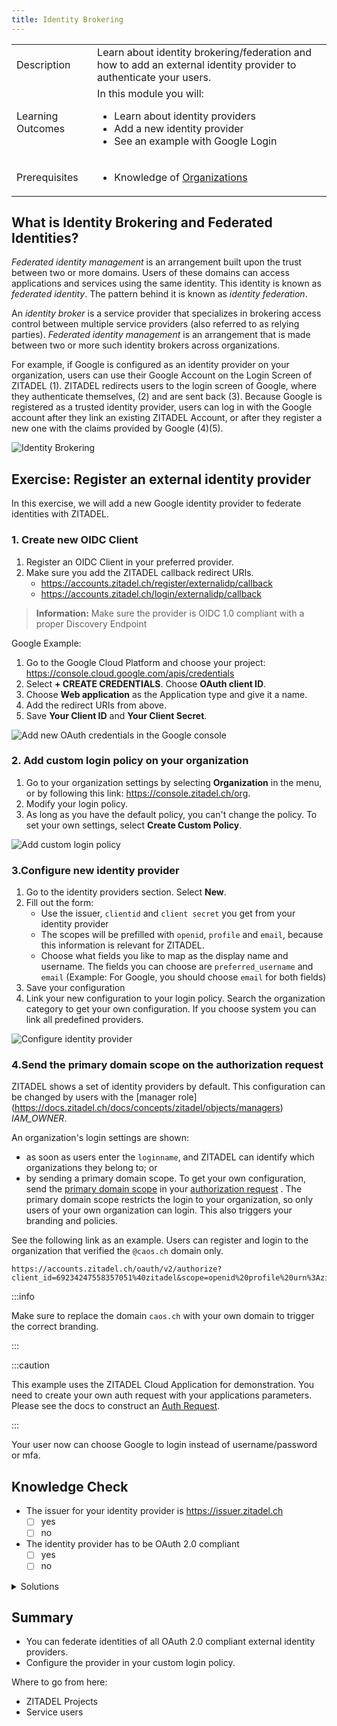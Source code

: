 ```yaml
---
title: Identity Brokering
---
```


<table class="table-wrapper">
    <tr>
        <td>Description</td>
        <td>Learn about identity brokering/federation and how to add an external identity provider to authenticate your users.</td>
    </tr>
    <tr>
        <td>Learning Outcomes</td>
        <td>
            In this module you will:
            <ul>
                <li>Learn about identity providers</li>
                <li>Add a new identity provider</li>
                <li>See an example with Google Login</li>
            </ul>
        </td>
    </tr>
     <tr>
        <td>Prerequisites</td>
        <td>
            <ul>
                <li>Knowledge of <a href="/docs/guides/basics/organizations">Organizations</a></li>
            </ul>
        </td>
    </tr>
</table>

## What is Identity Brokering and Federated Identities?

_Federated identity management_ is an arrangement built upon the trust between two or more domains.
Users of these domains can access applications and services using the same identity.
This identity is known as _federated identity_.
The pattern behind it is known as _identity federation_.

An _identity broker_ is a service provider that specializes in brokering access control between multiple service providers (also referred to as relying parties).
_Federated identity management_ is an arrangement that is made between two or more such identity brokers across organizations.

For example,
if Google is configured as an identity provider on your organization, users can use their Google Account on the Login Screen of ZITADEL (1).
ZITADEL redirects users to the login screen of Google, where they authenticate themselves, (2) and are sent back (3).
Because Google is registered as a trusted identity provider, users can log in with the Google account after they link an existing ZITADEL Account, or after they register a new one with the claims provided by Google (4)(5).

![Identity Brokering](/img/guides/identity_brokering.png)

## Exercise: Register an external identity provider

In this exercise, we will add a new Google identity provider to federate identities with ZITADEL.

### 1. Create new OIDC Client

1. Register an OIDC Client in your preferred provider.
2. Make sure you add the ZITADEL callback redirect URIs.
   - https://accounts.zitadel.ch/register/externalidp/callback  
   - https://accounts.zitadel.ch/login/externalidp/callback

> **Information:** Make sure the provider is OIDC 1.0 compliant with a proper Discovery Endpoint

Google Example:

1. Go to the Google Cloud Platform and choose your project: <https://console.cloud.google.com/apis/credentials>
2. Select **+ CREATE CREDENTIALS**. Choose **OAuth client ID**.
3. Choose **Web application** as the Application type and give it a name.
4. Add the redirect URIs from above.
5. Save **Your Client ID** and **Your Client Secret**.

![Add new OAuth credentials in the Google console](/img/google_add_credentials.gif)

### 2. Add custom login policy on your organization

1. Go to your organization settings by selecting **Organization** in the menu, or by following this link: <https://console.zitadel.ch/org>.
2. Modify your login policy.
3. As long as you have the default policy, you can't change the policy. To set your own settings, select **Create Custom Policy**.

![Add custom login policy](/img/console_org_custom_login_policy.gif)

### 3.Configure new identity provider

1. Go to the identity providers section. Select **New**.
2. Fill out the form:
   - Use the issuer, `clientid` and `client secret` you get from your identity provider
   - The scopes will be prefilled with `openid`, `profile` and `email`, because this information is relevant for ZITADEL.
   - Choose what fields you like to map as the display name and username. The fields you can choose are `preferred_username` and `email`
     (Example: For Google, you should choose `email` for both fields)
3. Save your configuration
4. Link your new configuration to your login policy.
   Search the organization category to get your own configuration.
   If you choose system you can link all predefined providers.

![Configure identity provider](/img/console_org_identity_provider.gif)

### 4.Send the primary domain scope on the authorization request
ZITADEL shows a set of identity providers by default. This configuration can be changed by users with the [manager role] (https://docs.zitadel.ch/docs/concepts/zitadel/objects/managers) *IAM_OWNER*.

An organization's login settings are shown:

- as soon as users enter the `loginname`, and ZITADEL can identify which organizations they belong to; or
- by sending a primary domain scope.
To get your own configuration, send the [primary domain scope](https://docs.zitadel.ch/docs/apis/openidoauth/scopes#reserved-scopes) in your [authorization request](https://docs.zitadel.ch/docs/guides/authentication/login-users/#auth-request) .
The primary domain scope restricts the login to your organization, so only users of your own organization can login.
This also triggers your branding and policies.

See the following link as an example. Users can register and login to the organization that verified the `@caos.ch` domain only.
```
https://accounts.zitadel.ch/oauth/v2/authorize?client_id=69234247558357051%40zitadel&scope=openid%20profile%20urn%3Azitadel%3Aiam%3Aorg%3Adomain%3Aprimary%3Acaos.ch&redirect_uri=https%3A%2F%2Fconsole.zitadel.ch%2Fauth%2Fcallback&state=testd&response_type=code&nonce=test&code_challenge=UY30LKMy4bZFwF7Oyk6BpJemzVblLRf0qmFT8rskUW0
```

:::info

Make sure to replace the domain `caos.ch` with your own domain to trigger the correct branding.

:::

:::caution

This example uses the ZITADEL Cloud Application for demonstration.
You need to create your own auth request with your applications parameters.
Please see the docs to construct an [Auth Request](https://docs.zitadel.ch/docs/guides/authentication/login-users/#auth-request).

:::

Your user now can choose Google to login instead of username/password or mfa.

## Knowledge Check

* The issuer for your identity provider is <https://issuer.zitadel.ch>
    - [ ] yes
    - [ ] no
* The identity provider has to be OAuth 2.0 compliant
    - [ ] yes
    - [ ] no

<details>
    <summary>
        Solutions
    </summary>

* The issuer for your identity provider is https://issuer.zitadel.ch
    - [ ] yes
    - [x] no (The issuer is provided by your chosen identity provider. In the case of Google, it's https://accounts.google.com)
* The identity provider has to be OAuth 2.0 compliant
    - [x] yes
    - [ ] no

</details>

## Summary

* You can federate identities of all OAuth 2.0 compliant external identity providers.
* Configure the provider in your custom login policy.

Where to go from here:

* ZITADEL Projects
* Service users
